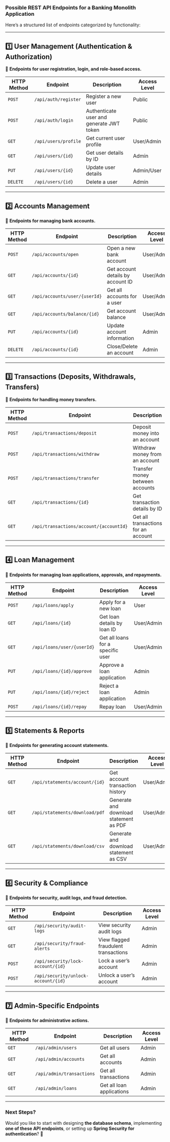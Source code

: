 ### **Possible REST API Endpoints for a Banking Monolith Application**  
Here’s a structured list of endpoints categorized by functionality:

---

## **1️⃣ User Management (Authentication & Authorization)**  
🔹 **Endpoints for user registration, login, and role-based access.**  

| HTTP Method | Endpoint                | Description                              | Access Level  |
|------------|------------------------|------------------------------------------|--------------|
| `POST`     | `/api/auth/register`    | Register a new user                     | Public       |
| `POST`     | `/api/auth/login`       | Authenticate user and generate JWT token | Public       |
| `GET`      | `/api/users/profile`    | Get current user profile                 | User/Admin   |
| `GET`      | `/api/users/{id}`       | Get user details by ID                   | Admin        |
| `PUT`      | `/api/users/{id}`       | Update user details                      | Admin/User   |
| `DELETE`   | `/api/users/{id}`       | Delete a user                            | Admin        |

---

## **2️⃣ Accounts Management**  
🔹 **Endpoints for managing bank accounts.**  

| HTTP Method | Endpoint                     | Description                                  | Access Level  |
|------------|-----------------------------|----------------------------------------------|--------------|
| `POST`     | `/api/accounts/open`        | Open a new bank account                      | User/Admin   |
| `GET`      | `/api/accounts/{id}`        | Get account details by account ID            | User/Admin   |
| `GET`      | `/api/accounts/user/{userId}` | Get all accounts for a user                  | User/Admin   |
| `GET`      | `/api/accounts/balance/{id}` | Get account balance                          | User/Admin   |
| `PUT`      | `/api/accounts/{id}`        | Update account information                   | Admin        |
| `DELETE`   | `/api/accounts/{id}`        | Close/Delete an account                      | Admin        |

---

## **3️⃣ Transactions (Deposits, Withdrawals, Transfers)**  
🔹 **Endpoints for handling money transfers.**  

| HTTP Method | Endpoint                      | Description                               | Access Level  |
|------------|------------------------------|-------------------------------------------|--------------|
| `POST`     | `/api/transactions/deposit`  | Deposit money into an account            | User/Admin   |
| `POST`     | `/api/transactions/withdraw` | Withdraw money from an account           | User/Admin   |
| `POST`     | `/api/transactions/transfer` | Transfer money between accounts          | User/Admin   |
| `GET`      | `/api/transactions/{id}`     | Get transaction details by ID            | User/Admin   |
| `GET`      | `/api/transactions/account/{accountId}` | Get all transactions for an account | User/Admin   |

---

## **4️⃣ Loan Management**  
🔹 **Endpoints for managing loan applications, approvals, and repayments.**  

| HTTP Method | Endpoint                        | Description                                 | Access Level  |
|------------|--------------------------------|---------------------------------------------|--------------|
| `POST`     | `/api/loans/apply`            | Apply for a new loan                        | User         |
| `GET`      | `/api/loans/{id}`             | Get loan details by loan ID                 | User/Admin   |
| `GET`      | `/api/loans/user/{userId}`    | Get all loans for a specific user           | User/Admin   |
| `PUT`      | `/api/loans/{id}/approve`     | Approve a loan application                  | Admin        |
| `PUT`      | `/api/loans/{id}/reject`      | Reject a loan application                   | Admin        |
| `POST`     | `/api/loans/{id}/repay`       | Repay loan                                  | User/Admin   |

---

## **5️⃣ Statements & Reports**  
🔹 **Endpoints for generating account statements.**  

| HTTP Method | Endpoint                          | Description                                  | Access Level  |
|------------|----------------------------------|----------------------------------------------|--------------|
| `GET`      | `/api/statements/account/{id}`  | Get account transaction history              | User/Admin   |
| `GET`      | `/api/statements/download/pdf`  | Generate and download statement as PDF       | User/Admin   |
| `GET`      | `/api/statements/download/csv`  | Generate and download statement as CSV       | User/Admin   |

---

## **6️⃣ Security & Compliance**  
🔹 **Endpoints for security, audit logs, and fraud detection.**  

| HTTP Method | Endpoint                      | Description                                  | Access Level  |
|------------|------------------------------|----------------------------------------------|--------------|
| `GET`      | `/api/security/audit-logs`   | View security audit logs                     | Admin        |
| `GET`      | `/api/security/fraud-alerts` | View flagged fraudulent transactions         | Admin        |
| `POST`     | `/api/security/lock-account/{id}` | Lock a user’s account                     | Admin        |
| `POST`     | `/api/security/unlock-account/{id}` | Unlock a user’s account                   | Admin        |

---

## **7️⃣ Admin-Specific Endpoints**  
🔹 **Endpoints for administrative actions.**  

| HTTP Method | Endpoint                  | Description                                | Access Level  |
|------------|--------------------------|--------------------------------------------|--------------|
| `GET`      | `/api/admin/users`       | Get all users                              | Admin        |
| `GET`      | `/api/admin/accounts`    | Get all accounts                           | Admin        |
| `GET`      | `/api/admin/transactions`| Get all transactions                       | Admin        |
| `GET`      | `/api/admin/loans`       | Get all loan applications                  | Admin        |

---

### **Next Steps?**
Would you like to start with designing **the database schema**, implementing **one of these API endpoints**, or setting up **Spring Security for authentication**? 🚀